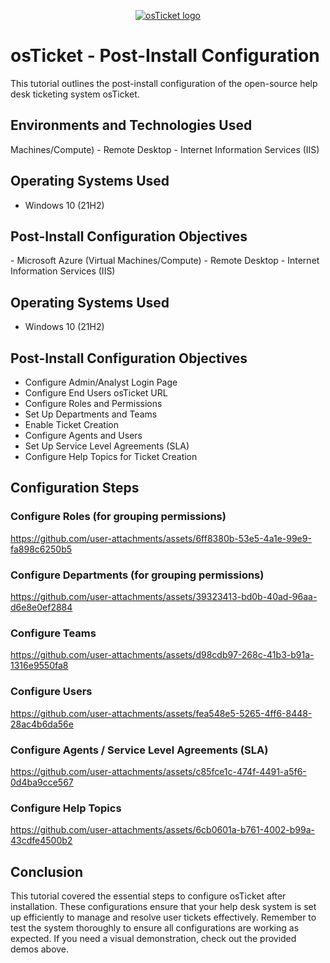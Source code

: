 <p align="center">
  <a href="https://i.imgur.com/Clzj7Xs.png" target="_blank">
    <img src="https://i.imgur.com/Clzj7Xs.png" alt="osTicket logo" />
  </a>
</p>

<h1>osTicket - Post-Install Configuration</h1>
This tutorial outlines the post-install configuration of the open-source help desk ticketing system osTicket.<br />

<h2>Environments and Technologies Used</h2>
Machines/Compute)
- Remote Desktop
- Internet Information Services (IIS)

<h2>Operating Systems Used</h2>

- Windows 10 (21H2)

<h2>Post-Install Configuration Objectives</h2>
- Microsoft Azure (Virtual Machines/Compute)
- Remote Desktop
- Internet Information Services (IIS)

<h2>Operating Systems Used</h2>

- Windows 10 (21H2)

<h2>Post-Install Configuration Objectives</h2>

- Configure Admin/Analyst Login Page
- Configure End Users osTicket URL
- Configure Roles and Permissions
- Set Up Departments and Teams
- Enable Ticket Creation
- Configure Agents and Users
- Set Up Service Level Agreements (SLA)
- Configure Help Topics for Ticket Creation

<h2>Configuration Steps</h2>

<h3>Configure Roles (for grouping permissions)</h3>




https://github.com/user-attachments/assets/6ff8380b-53e5-4a1e-99e9-fa898c6250b5






<h3>Configure Departments (for grouping permissions)</h3>


https://github.com/user-attachments/assets/39323413-bd0b-40ad-96aa-d6e8e0ef2884




<h3>Configure Teams</h3>


https://github.com/user-attachments/assets/d98cdb97-268c-41b3-b91a-1316e9550fa8



<h3>Configure  Users</h3>


https://github.com/user-attachments/assets/fea548e5-5265-4ff6-8448-28ac4b6da56e



<h3>Configure Agents /  Service Level Agreements (SLA)</h3>


https://github.com/user-attachments/assets/c85fce1c-474f-4491-a5f6-0d4ba9cce567



<h3>Configure Help Topics</h3>


https://github.com/user-attachments/assets/6cb0601a-b761-4002-b99a-43cdfe4500b2



<h2>Conclusion</h2>
This tutorial covered the essential steps to configure osTicket after installation. These configurations ensure that your help desk system is set up efficiently to manage and resolve user tickets effectively. Remember to test the system thoroughly to ensure all configurations are working as expected. If you need a visual demonstration, check out the provided demos above.
